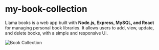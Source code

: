 # my-book-collection


Llama books is a web app built with <b> Node.js, Express, MySQL, and React </b> for managing personal book libraries. It allows users to add, view, update, and delete books, with a simple and responsive UI.

![Book Collection](https://example.com/path/to/your/image.jpg)

